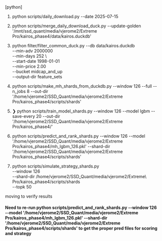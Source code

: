 [python]
1) python scripts/daily_download.py --date 2025-07-15   

2) python scripts/merge_daily_download_duck.py --update-golden '/mnt/ssd_quant/media/vjerome2/Extreme Pro/kairos_phase4/data/kairos.duckdb'  

3) python filter/filter_common_duck.py
    --db data/kairos.duckdb \
   --min-adv 2000000 \
   --min-days 252 \     
   --start-date 1998-01-01 \
    --min-price 2.00 \
    --bucket midcap_and_up \
    --output-dir feature_sets

4) python scripts/make_mh_shards_from_duckdb.py --window 126 --full --n_jobs 8 --out-dir '/home/vjerome2/SSD_Quant/media/vjerome2/Extreme Pro/kairos_phase4/scripts/shards'

5) ❯ python scripts/train_model_shards.py --window 126 --model lgbm --save-every 20 --out-dir '/home/vjerome2/SSD_Quant/media/vjerome2/Extreme Pro/kairos_phase4/' 

5) python scripts/predict_and_rank_shards.py --window 126 --model '/home/vjerome2/SSD_Quant/media/vjerome2/Extreme Pro/kairos_phase4/mh_lgbm_126.pkl' --shard-dir '/home/vjerome2/SSD_Quant/media/vjerome2/Extreme Pro/kairos_phase4/scripts/shards'

6) python scripts/simulate_strategy_shards.py \
  --window 126 \
  --shard-dir /home/vjerome2/SSD_Quant/media/vjerome2/Extreme\ Pro/kairos_phase4/scripts/shards \
  --topk 50

moving to verify results 


#### Need to re-run  python scripts/predict_and_rank_shards.py --window 126 --model '/home/vjerome2/SSD_Quant/media/vjerome2/Extreme Pro/kairos_phase4/mh_lgbm_126.pkl' --shard-dir '/home/vjerome2/SSD_Quant/media/vjerome2/Extreme Pro/kairos_phase4/scripts/shards' to get the proper pred files for scoring and strategy
